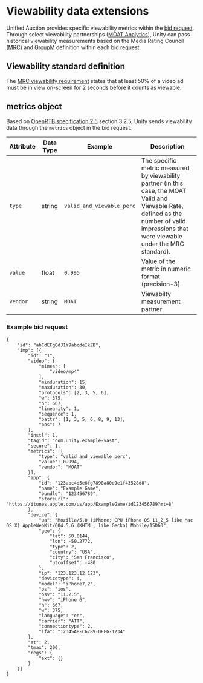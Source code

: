# Viewability data extensions 
Unified Auction provides specific viewability metrics within the [bid request](ProgrammaticBidRequests.md). Through select viewability partnerships ([MOAT Analytics](https://moat.com/analytics)), Unity can pass historical viewability measurements based on the Media Rating Council ([MRC](http://mediaratingcouncil.org/)) and [GroupM](https://www.groupm.com/about-groupm) definition within each bid request.  

## Viewability standard definition 
The [MRC viewability requirement](http://www.mediaratingcouncil.org/063014%20Viewable%20Ad%20Impression%20Guideline_Final.pdf) states that at least 50% of a video ad must be in view on-screen for 2 seconds before it counts as viewable. 

## metrics object 
Based on [OpenRTB specification 2.5](https://www.iab.com/wp-content/uploads/2016/03/OpenRTB-API-Specification-Version-2-5-FINAL.pdf) section 3.2.5, Unity sends viewability data through the `metrics` object in the bid request. 

| **Attribute** | **Data Type** | **Example** | **Description** |
| ------------- | ------------- | ----------- | --------------- | 
| `type` | string | `valid_and_viewable_perc` | The specific metric measured by viewability partner (in this case, the MOAT Valid and Viewable Rate, defined as the number of valid impressions that were viewable under the MRC standard). |
| `value` | float | `0.995` | Value of the metric in numeric format (precision-3). |
| `vendor` | string | `MOAT` | Viewabilty measurement partner. |

### Example bid request 
```
{ 
    "id": "abCdEFgOdJ1Y9abcdeIkZB", 
    "imp": [{ 
        "id": "1", 
        "video": { 
            "mimes": [ 
                "video/mp4" 
            ], 
            "minduration": 15, 
            "maxduration": 30, 
            "protocols": [2, 3, 5, 6], 
            "w": 375, 
            "h": 667, 
            "linearity": 1, 
            "sequence": 1, 
            "battr": [1, 3, 5, 6, 8, 9, 13], 
            "pos": 7 
        }, 
        "instl": 1, 
        "tagid": "com.unity.example-vast", 
        "secure": 1, 
        "metrics": [{ 
            "type": "valid_and_viewable_perc", 
            "value": 0.994, 
            "vendor": "MOAT" 
        }], 
        "app": { 
            "id": "123abc4d5e6fg7890a80e9e1f43528d8", 
            "name": "Example Game", 
            "bundle": "123456789", 
            "storeurl": "https://itunes.apple.com/us/app/ExampleGame/id123456789?mt=8" 
        }, 
        "device": { 
            "ua": "Mozilla/5.0 (iPhone; CPU iPhone OS 11_2_5 like Mac OS X) AppleWebKit/604.5.6 (KHTML, like Gecko) Mobile/15D60", 
            "geo": { 
                "lat": 50.0144, 
                "lon": -50.2772, 
                "type": 2, 
                "country": "USA", 
                "city": "San Francisco", 
                "utcoffset": -480 
            }, 
            "ip": "123.123.12.123", 
            "devicetype": 4, 
            "model": "iPhone7,2", 
            "os": "ios", 
            "osv": "11.2.5", 
            "hwv": "iPhone 6", 
            "h": 667, 
            "w": 375, 
            "language": "en", 
            "carrier": "ATT", 
            "connectiontype": 2, 
            "ifa": "12345AB-C6789-DEFG-1234" 
        }, 
        "at": 2, 
        "tmax": 200, 
        "regs": { 
            "ext": {} 
        } 
    }] 
}
```